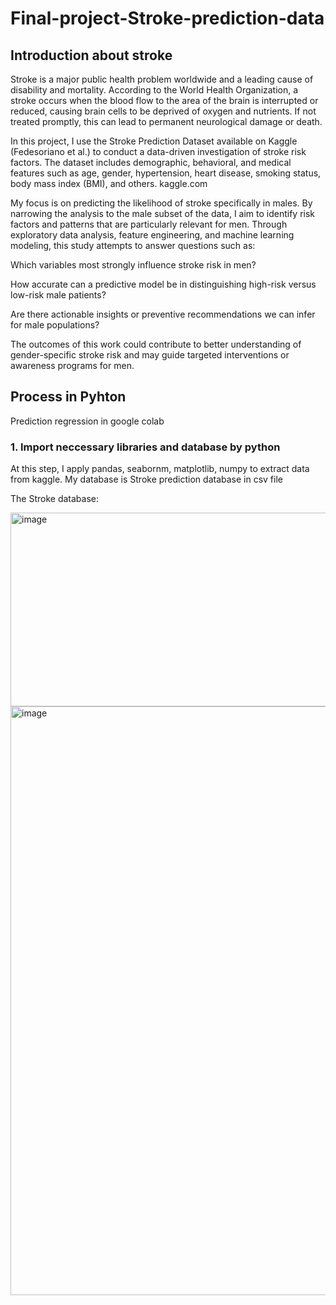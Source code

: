 # Final-project-Stroke-prediction-data
## Introduction about stroke
Stroke is a major public health problem worldwide and a leading cause of disability and mortality. According to the World Health Organization, a stroke occurs when the blood flow to the area of the brain is interrupted or reduced, causing brain cells to be deprived of oxygen and nutrients. If not treated promptly, this can lead to permanent neurological damage or death.

In this project, I use the Stroke Prediction Dataset available on Kaggle (Fedesoriano et al.) to conduct a data-driven investigation of stroke risk factors. The dataset includes demographic, behavioral, and medical features such as age, gender, hypertension, heart disease, smoking status, body mass index (BMI), and others. 
kaggle.com

My focus is on predicting the likelihood of stroke specifically in males. By narrowing the analysis to the male subset of the data, I aim to identify risk factors and patterns that are particularly relevant for men. Through exploratory data analysis, feature engineering, and machine learning modeling, this study attempts to answer questions such as:

Which variables most strongly influence stroke risk in men?

How accurate can a predictive model be in distinguishing high-risk versus low-risk male patients?

Are there actionable insights or preventive recommendations we can infer for male populations?

The outcomes of this work could contribute to better understanding of gender-specific stroke risk and may guide targeted interventions or awareness programs for men.

## Process in Pyhton
Prediction regression in google colab
### 1. Import neccessary libraries and database by python
At this step, I apply pandas, seabornm, matplotlib, numpy to extract data from kaggle. My database is Stroke prediction database in csv file

The Stroke database: 

<img width="1670" height="310" alt="image" src="https://github.com/user-attachments/assets/e36a585b-8440-4c8c-8c7e-702fc2d407c2" />

<img width="1222" height="942" alt="image" src="https://github.com/user-attachments/assets/e1b1fb6a-e8f7-4241-b7fe-9c23dd6f3e03" />
